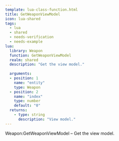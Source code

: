 ```yaml
---
template: lua-class-function.html
title: GetWeaponViewModel
icon: lua-shared
tags:
  - lua
  - shared
  - needs-verification
  - needs-example
lua:
  library: Weapon
  function: GetWeaponViewModel
  realm: shared
  description: "Get the view model."
  
  arguments:
  - position: 1
    name: "entity"
    type: Weapon
  - position: 2
    name: "index"
    type: number
    default: "0"
  returns:
    - type: string
      description: "View model."
---
```


<div class="lua__search__keywords">
Weapon:GetWeaponViewModel &#x2013; Get the view model.
</div>

